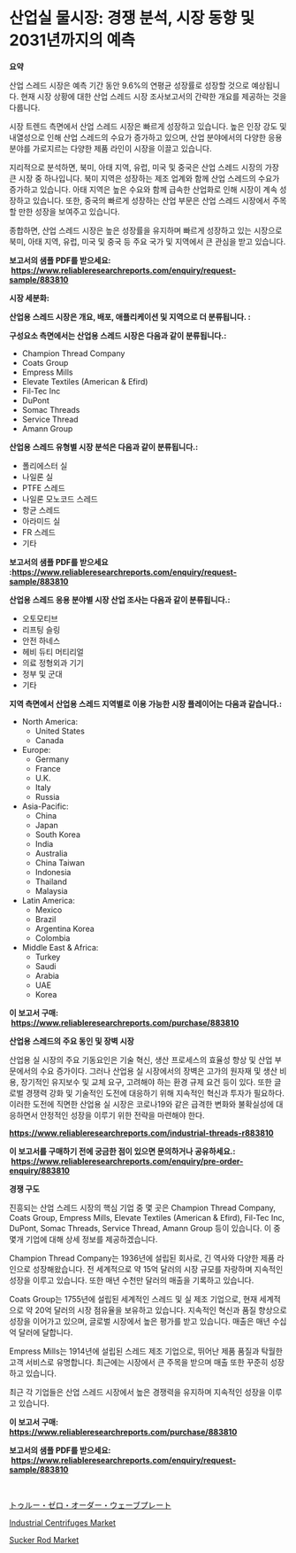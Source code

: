 <p><h1>산업실 물시장: 경쟁 분석, 시장 동향 및 2031년까지의 예측</h1></p><p><strong>요약</strong></p>
<p><p>산업 스레드 시장은 예측 기간 동안 9.6%의 연평균 성장률로 성장할 것으로 예상됩니다. 현재 시장 상황에 대한 산업 스레드 시장 조사보고서의 간략한 개요를 제공하는 것을 다룹니다. </p><p>시장 트렌드 측면에서 산업 스레드 시장은 빠르게 성장하고 있습니다. 높은 인장 강도 및 내열성으로 인해 산업 스레드의 수요가 증가하고 있으며, 산업 분야에서의 다양한 응용 분야를 가로지르는 다양한 제품 라인이 시장을 이끌고 있습니다.</p><p>지리적으로 분석하면, 북미, 아태 지역, 유럽, 미국 및 중국은 산업 스레드 시장의 가장 큰 시장 중 하나입니다. 북미 지역은 성장하는 제조 업계와 함께 산업 스레드의 수요가 증가하고 있습니다. 아태 지역은 높은 수요와 함께 급속한 산업화로 인해 시장이 계속 성장하고 있습니다. 또한, 중국의 빠르게 성장하는 산업 부문은 산업 스레드 시장에서 주목할 만한 성장을 보여주고 있습니다.</p><p>종합하면, 산업 스레드 시장은 높은 성장률을 유지하며 빠르게 성장하고 있는 시장으로 북미, 아태 지역, 유럽, 미국 및 중국 등 주요 국가 및 지역에서 큰 관심을 받고 있습니다.</p></p>
<p><strong>보고서의 샘플 PDF를 받으세요: &nbsp;<a href="https://www.reliableresearchreports.com/enquiry/request-sample/883810">https://www.reliableresearchreports.com/enquiry/request-sample/883810</a></strong></p>
<p><strong>시장 세분화:</strong></p>
<p><strong> 산업용 스레드 시장은 개요, 배포, 애플리케이션 및 지역으로 더 분류됩니다. :</strong></p>
<p><strong>구성요소 측면에서는 산업용 스레드 시장은 다음과 같이 분류됩니다.:</strong></p>
<p><ul><li>Champion Thread Company</li><li>Coats Group</li><li>Empress Mills</li><li>Elevate Textiles (American & Efird)</li><li>Fil-Tec Inc</li><li>DuPont</li><li>Somac Threads</li><li>Service Thread</li><li>Amann Group</li></ul></p>
<p><strong> 산업용 스레드 유형별 시장 분석은 다음과 같이 분류됩니다.:</strong></p>
<p><ul><li>폴리에스터 실</li><li>나일론 실</li><li>PTFE 스레드</li><li>나일론 모노코드 스레드</li><li>항균 스레드</li><li>아라미드 실</li><li>FR 스레드</li><li>기타</li></ul></p>
<p><strong>보고서의 샘플 PDF를 받으세요 :<a href="https://www.reliableresearchreports.com/enquiry/request-sample/883810">https://www.reliableresearchreports.com/enquiry/request-sample/883810</a></strong></p>
<p><strong> 산업용 스레드 응용 분야별 시장 산업 조사는 다음과 같이 분류됩니다.:</strong></p>
<p><ul><li>오토모티브</li><li>리프팅 슬링</li><li>안전 하네스</li><li>헤비 듀티 머티리얼</li><li>의료 정형외과 기기</li><li>정부 및 군대</li><li>기타</li></ul></p>
<p><strong>지역 측면에서 산업용 스레드 지역별로 이용 가능한 시장 플레이어는 다음과 같습니다.:</strong></p>
<p><ul>
    <li>
        North America:
        <ul>
            <li>United States</li>
            <li>Canada</li>
        </ul>
    </li>
    <li>
        Europe:
        <ul>
            <li>Germany</li>
            <li>France</li>
            <li>U.K.</li>
            <li>Italy</li>
            <li>Russia</li>
        </ul>
    </li>
    <li>
        Asia-Pacific:
        <ul>
            <li>China</li>
            <li>Japan</li>
            <li>South Korea</li>
            <li>India</li>
            <li>Australia</li>
            <li>China Taiwan</li>
            <li>Indonesia</li>
            <li>Thailand</li>
            <li>Malaysia</li>
        </ul>
    </li>
    <li>
        Latin America:
        <ul>
            <li>Mexico</li>
            <li>Brazil</li>
            <li>Argentina Korea</li>
            <li>Colombia</li>
        </ul>
    </li>
    <li>
        Middle East & Africa:
        <ul>
            <li>Turkey</li>
            <li>Saudi</li>
            <li>Arabia</li>
            <li>UAE</li>
            <li>Korea</li>
        </ul>
    </li>
    </ul></p>
<p><strong>이 보고서 구매: &nbsp;<a href="https://www.reliableresearchreports.com/purchase/883810">https://www.reliableresearchreports.com/purchase/883810</a></strong></p>
<p><strong>산업용 스레드의 주요 동인 및 장벽 시장</strong></p>
<p><p>산업용 실 시장의 주요 기동요인은 기술 혁신, 생산 프로세스의 효율성 향상 및 산업 부문에서의 수요 증가이다. 그러나 산업용 실 시장에서의 장벽은 고가의 원자재 및 생산 비용, 장기적인 유지보수 및 교체 요구, 고려해야 하는 환경 규제 요건 등이 있다. 또한 글로벌 경쟁력 강화 및 기술적인 도전에 대응하기 위해 지속적인 혁신과 투자가 필요하다. 이러한 도전에 직면한 산업용 실 시장은 코로나19와 같은 급격한 변화와 불확실성에 대응하면서 안정적인 성장을 이루기 위한 전략을 마련해야 한다.</p></p>
<p><strong><a href="https://www.reliableresearchreports.com/industrial-threads-r883810">https://www.reliableresearchreports.com/industrial-threads-r883810</a></strong></p>
<p><strong>이 보고서를 구매하기 전에 궁금한 점이 있으면 문의하거나 공유하세요.: &nbsp;<a href="https://www.reliableresearchreports.com/enquiry/pre-order-enquiry/883810">https://www.reliableresearchreports.com/enquiry/pre-order-enquiry/883810</a></strong></p>
<p><strong>경쟁 구도</strong></p>
<p><p>진흥되는 산업 스레드 시장의 핵심 기업 중 몇 곳은 Champion Thread Company, Coats Group, Empress Mills, Elevate Textiles (American & Efird), Fil-Tec Inc, DuPont, Somac Threads, Service Thread, Amann Group 등이 있습니다. 이 중 몇개 기업에 대해 상세 정보를 제공하겠습니다.</p><p>Champion Thread Company는 1936년에 설립된 회사로, 긴 역사와 다양한 제품 라인으로 성장해왔습니다. 전 세계적으로 약 15억 달러의 시장 규모를 자랑하며 지속적인 성장을 이루고 있습니다. 또한 매년 수천만 달러의 매출을 기록하고 있습니다.</p><p>Coats Group는 1755년에 설립된 세계적인 스레드 및 실 제조 기업으로, 현재 세계적으로 약 20억 달러의 시장 점유율을 보유하고 있습니다. 지속적인 혁신과 품질 향상으로 성장을 이어가고 있으며, 글로벌 시장에서 높은 평가를 받고 있습니다. 매출은 매년 수십 억 달러에 달합니다.</p><p>Empress Mills는 1914년에 설립된 스레드 제조 기업으로, 뛰어난 제품 품질과 탁월한 고객 서비스로 유명합니다. 최근에는 시장에서 큰 주목을 받으며 매출 또한 꾸준히 성장하고 있습니다.</p><p>최근 각 기업들은 산업 스레드 시장에서 높은 경쟁력을 유지하며 지속적인 성장을 이루고 있습니다.</p></p>
<p><strong>이 보고서 구매: &nbsp; <a href="https://www.reliableresearchreports.com/purchase/883810">https://www.reliableresearchreports.com/purchase/883810</a></strong></p>
<p><strong>보고서의 샘플 PDF를 받으세요: &nbsp;<a href="https://www.reliableresearchreports.com/enquiry/request-sample/883810">https://www.reliableresearchreports.com/enquiry/request-sample/883810</a></strong><strong></strong></p>
<p>&nbsp;</p>
<p><p><a href="https://github.com/dadanedu33/Market-Research-Report-List-1/blob/main/639184730094.md">トゥルー・ゼロ・オーダー・ウェーブプレート</a></p><p><a href="https://unruly-ladybug-44b.notion.site/Industrial-Centrifuges-Market-The-Key-To-Successful-Business-Strategy-Forecast-Till-2031-de4424131cf44843848b4abf02e5999a">Industrial Centrifuges Market</a></p><p><a href="https://cute-banjo-8ca.notion.site/Sucker-Rod-Market-Insight-Market-Trends-Growth-Forecasted-from-2024-TO-2031-543d06c4373745989d4d876d31e6f3db">Sucker Rod Market</a></p></p>